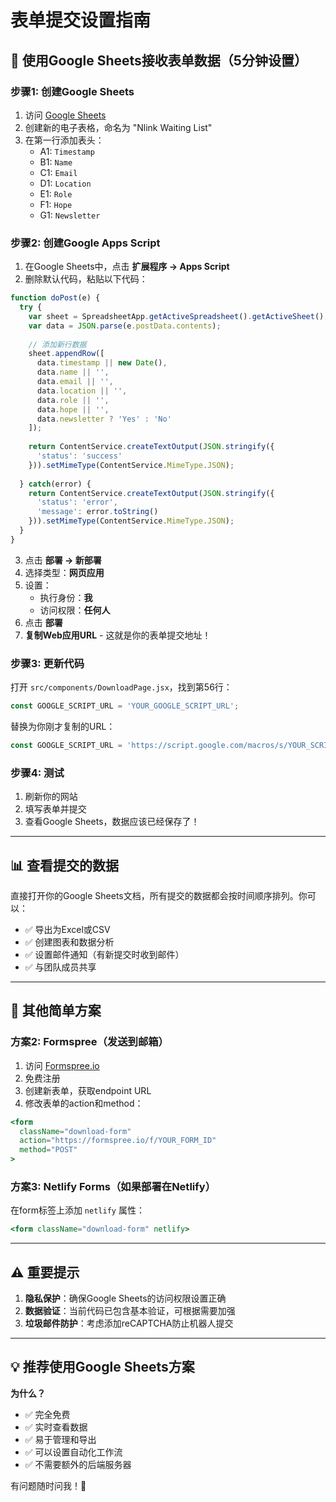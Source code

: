# 表单提交设置指南

## 🚀 使用Google Sheets接收表单数据（5分钟设置）

### 步骤1: 创建Google Sheets

1. 访问 [Google Sheets](https://sheets.google.com)
2. 创建新的电子表格，命名为 "Nlink Waiting List"
3. 在第一行添加表头：
   - A1: `Timestamp`
   - B1: `Name`
   - C1: `Email`
   - D1: `Location`
   - E1: `Role`
   - F1: `Hope`
   - G1: `Newsletter`

### 步骤2: 创建Google Apps Script

1. 在Google Sheets中，点击 **扩展程序 → Apps Script**
2. 删除默认代码，粘贴以下代码：

```javascript
function doPost(e) {
  try {
    var sheet = SpreadsheetApp.getActiveSpreadsheet().getActiveSheet();
    var data = JSON.parse(e.postData.contents);
    
    // 添加新行数据
    sheet.appendRow([
      data.timestamp || new Date(),
      data.name || '',
      data.email || '',
      data.location || '',
      data.role || '',
      data.hope || '',
      data.newsletter ? 'Yes' : 'No'
    ]);
    
    return ContentService.createTextOutput(JSON.stringify({
      'status': 'success'
    })).setMimeType(ContentService.MimeType.JSON);
    
  } catch(error) {
    return ContentService.createTextOutput(JSON.stringify({
      'status': 'error',
      'message': error.toString()
    })).setMimeType(ContentService.MimeType.JSON);
  }
}
```

3. 点击 **部署 → 新部署**
4. 选择类型：**网页应用**
5. 设置：
   - 执行身份：**我**
   - 访问权限：**任何人**
6. 点击 **部署**
7. **复制Web应用URL** - 这就是你的表单提交地址！

### 步骤3: 更新代码

打开 `src/components/DownloadPage.jsx`，找到第56行：

```javascript
const GOOGLE_SCRIPT_URL = 'YOUR_GOOGLE_SCRIPT_URL';
```

替换为你刚才复制的URL：

```javascript
const GOOGLE_SCRIPT_URL = 'https://script.google.com/macros/s/YOUR_SCRIPT_ID/exec';
```

### 步骤4: 测试

1. 刷新你的网站
2. 填写表单并提交
3. 查看Google Sheets，数据应该已经保存了！

---

## 📊 查看提交的数据

直接打开你的Google Sheets文档，所有提交的数据都会按时间顺序排列。你可以：

- ✅ 导出为Excel或CSV
- ✅ 创建图表和数据分析
- ✅ 设置邮件通知（有新提交时收到邮件）
- ✅ 与团队成员共享

---

## 🔄 其他简单方案

### 方案2: Formspree（发送到邮箱）

1. 访问 [Formspree.io](https://formspree.io)
2. 免费注册
3. 创建新表单，获取endpoint URL
4. 修改表单的action和method：

```jsx
<form 
  className="download-form" 
  action="https://formspree.io/f/YOUR_FORM_ID"
  method="POST"
>
```

### 方案3: Netlify Forms（如果部署在Netlify）

在form标签上添加 `netlify` 属性：

```jsx
<form className="download-form" netlify>
```

---

## ⚠️ 重要提示

1. **隐私保护**：确保Google Sheets的访问权限设置正确
2. **数据验证**：当前代码已包含基本验证，可根据需要加强
3. **垃圾邮件防护**：考虑添加reCAPTCHA防止机器人提交

---

## 💡 推荐使用Google Sheets方案

**为什么？**
- ✅ 完全免费
- ✅ 实时查看数据
- ✅ 易于管理和导出
- ✅ 可以设置自动化工作流
- ✅ 不需要额外的后端服务器

有问题随时问我！🚀
